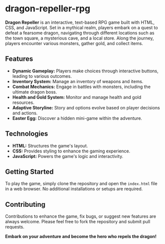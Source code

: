 # dragon-repeller-rpg

**Dragon Repeller** is an interactive, text-based RPG game built with HTML, CSS, and JavaScript. Set in a mythical realm, players embark on a quest to defeat a fearsome dragon, navigating through different locations such as the town square, a mysterious cave, and a local store. Along the journey, players encounter various monsters, gather gold, and collect items.

## Features
- **Dynamic Gameplay:** Players make choices through interactive buttons, leading to various outcomes.
- **Inventory System:** Manage an inventory of weapons and items.
- **Combat Mechanics:** Engage in battles with monsters, including the ultimate dragon boss.
- **Health and Gold System:** Monitor and manage health and gold resources.
- **Adaptive Storyline:** Story and options evolve based on player decisions and actions.
- **Easter Egg:** Discover a hidden mini-game within the adventure.

## Technologies
- **HTML:** Structures the game's layout.
- **CSS:** Provides styling to enhance the gaming experience.
- **JavaScript:** Powers the game's logic and interactivity.

## Getting Started
To play the game, simply clone the repository and open the `index.html` file in a web browser. No additional installations or setups are required.

## Contributing
Contributions to enhance the game, fix bugs, or suggest new features are always welcome. Please feel free to fork the repository and submit pull requests.

**Embark on your adventure and become the hero who repels the dragon!**
